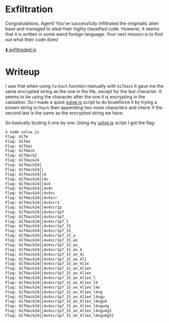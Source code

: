 # Exfiltration

Congratulations, Agent! You've successfully infiltrated the enigmatic alien base and managed to steal their highly classified code. However, it seems that it is written in some weird foreign language. Your next mission is to find out what their code does!

[⬇️ exfiltraded.js](./exfiltraded.js)

# Writeup

I saw that when using `forEach` function manually with `UiTHack` it gave me the same encrypted string as the one in the file, except for the last character. It seems to be using the character after the one it is encrypting in the calulation. So I made a quick [solve.js](solve.js) script to do bruteforce it by trying a known string `UiTHack` then appending two more characters and check if the second last is the same as the encrypted string we have.

So basically bruting it one by one. Using my [solve.js](./solve.js) script I got the flag:

```bash
$ node solve.js
Flag: UiTH
Flag: UiTHa
Flag: UiTHac
Flag: UiTHack
Flag: UiTHack2
Flag: UiTHack24
Flag: UiTHack24{
Flag: UiTHack24{j
Flag: UiTHack24{j4
Flag: UiTHack24{j4v
Flag: UiTHack24{j4v4
Flag: UiTHack24{j4v4s
Flag: UiTHack24{j4v4sc
Flag: UiTHack24{j4v4scr
Flag: UiTHack24{j4v4scr1
Flag: UiTHack24{j4v4scr1p
Flag: UiTHack24{j4v4scr1p7
Flag: UiTHack24{j4v4scr1p7_
Flag: UiTHack24{j4v4scr1p7_1
Flag: UiTHack24{j4v4scr1p7_15
Flag: UiTHack24{j4v4scr1p7_15_
Flag: UiTHack24{j4v4scr1p7_15_a
Flag: UiTHack24{j4v4scr1p7_15_an
Flag: UiTHack24{j4v4scr1p7_15_an_
Flag: UiTHack24{j4v4scr1p7_15_an_4
Flag: UiTHack24{j4v4scr1p7_15_an_4l
Flag: UiTHack24{j4v4scr1p7_15_an_4l1
Flag: UiTHack24{j4v4scr1p7_15_an_4l1e
Flag: UiTHack24{j4v4scr1p7_15_an_4l1en
Flag: UiTHack24{j4v4scr1p7_15_an_4l1en_
Flag: UiTHack24{j4v4scr1p7_15_an_4l1en_l
Flag: UiTHack24{j4v4scr1p7_15_an_4l1en_l4
Flag: UiTHack24{j4v4scr1p7_15_an_4l1en_l4n
Flag: UiTHack24{j4v4scr1p7_15_an_4l1en_l4ng
Flag: UiTHack24{j4v4scr1p7_15_an_4l1en_l4ngu
Flag: UiTHack24{j4v4scr1p7_15_an_4l1en_l4ngu4
Flag: UiTHack24{j4v4scr1p7_15_an_4l1en_l4ngu4g
Flag: UiTHack24{j4v4scr1p7_15_an_4l1en_l4ngu4g3
Flag: UiTHack24{j4v4scr1p7_15_an_4l1en_l4ngu4g3}
```